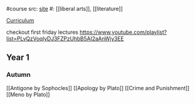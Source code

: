 #course 
src: [site](https://graham.uchicago.edu/programs-courses/basic-program) 
#: [[liberal arts]], [[literature]] 

[Curriculum](https://graham.uchicago.edu/programs-courses/basic-program/core-curriculum) 

checkout first friday lectures https://www.youtube.com/playlist?list=PLvQzVoqlyDJ3FZPzUhbB5AI2aAnWjy3EE

## Year 1
### Autumn
[[Antigone by Sophocles]] 
[[Apology by Plato]] 
[[Crime and Punishment]] 
[[Meno by Plato]] 